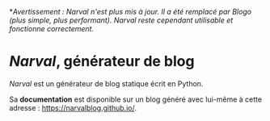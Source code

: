 **Avertissement : *Narval* n'est plus mis à jour. Il a été remplacé par *Blogo* (plus simple, plus performant). *Narval reste cependant utilisable et fonctionne correctement.**

# *Narval*, générateur de blog

_Narval_ est un générateur de blog statique écrit en Python.

Sa **documentation** est disponible sur un blog généré avec lui-même à cette adresse : https://narvalblog.github.io/.
